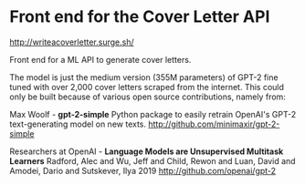# Front end for the Cover Letter API

http://writeacoverletter.surge.sh/

Front end for a ML API to generate cover letters.

The model is just the medium version (355M parameters) of GPT-2 fine tuned with over 2,000 cover letters scraped from the internet.
This could only be built because of various open source contributions, namely from:

Max Woolf - **gpt-2-simple** Python package to easily retrain OpenAI's GPT-2 text-generating model on new texts.
http://github.com/minimaxir/gpt-2-simple

Researchers at OpenAI - **Language Models are Unsupervised Multitask Learners** Radford, Alec and Wu, Jeff and Child, Rewon and Luan, David and Amodei, Dario and Sutskever, Ilya 2019
http://github.com/openai/gpt-2
